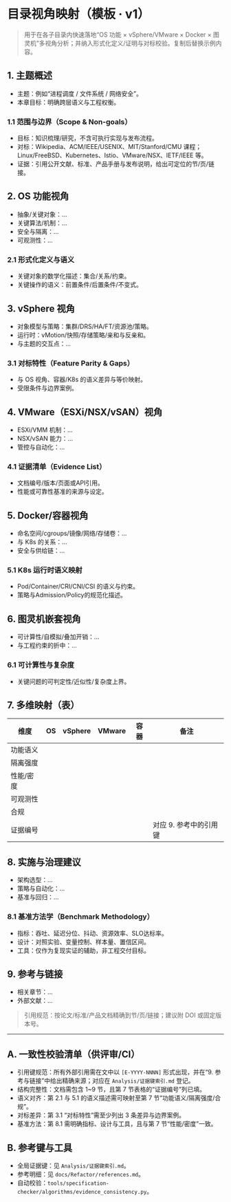 # 目录视角映射（模板 · v1）

> 用于在各子目录内快速落地“OS 功能 × vSphere/VMware × Docker × 图灵机”多视角分析；并纳入形式化定义/证明与对标校验。复制后替换示例内容。

## 1. 主题概述

- 主题：例如“进程调度 / 文件系统 / 网络安全”。
- 本章目标：明确跨层语义与工程权衡。

### 1.1 范围与边界（Scope & Non-goals）

- 目标：知识梳理/研究，不含可执行实现与发布流程。
- 对标：Wikipedia、ACM/IEEE/USENIX、MIT/Stanford/CMU 课程；Linux/FreeBSD、Kubernetes、Istio、VMware/NSX、IETF/IEEE 等。
- 证据：引用公开文献、标准、产品手册与发布说明，给出可定位的节/页/链接。

## 2. OS 功能视角

- 抽象/关键对象：...
- 关键算法/机制：...
- 安全与隔离：...
- 可观测性：...

### 2.1 形式化定义与语义

- 关键对象的数学化描述：集合/关系/约束。
- 关键操作的语义：前置条件/后置条件/不变式。

## 3. vSphere 视角

- 对象模型与策略：集群/DRS/HA/FT/资源池/策略。
- 运行时：vMotion/快照/存储策略/亲和与反亲和。
- 与主题的交互点：...

### 3.1 对标特性（Feature Parity & Gaps）

- 与 OS 视角、容器/K8s 的语义差异与等价映射。
- 受限条件与边界案例。

## 4. VMware（ESXi/NSX/vSAN）视角

- ESXi/VMM 机制：...
- NSX/vSAN 能力：...
- 管控与自动化：...

### 4.1 证据清单（Evidence List）

- 文档编号/版本/页面或API引用。
- 性能或可靠性基准的来源与设定。

## 5. Docker/容器视角

- 命名空间/cgroups/镜像/网络/存储卷：...
- 与 K8s 的关系：...
- 安全与供给链：...

### 5.1 K8s 运行时语义映射

- Pod/Container/CRI/CNI/CSI 的语义与约束。
- 策略与Admission/Policy的规范化描述。

## 6. 图灵机嵌套视角

- 可计算性/自模拟/叠加开销：...
- 与工程约束的折中：...

### 6.1 可计算性与复杂度

- 关键问题的可判定性/近似性/复杂度上界。

## 7. 多维映射（表）

| 维度 | OS | vSphere | VMware | 容器 | 备注 |
|---|---|---|---|---|---|
| 功能语义 |  |  |  |  |  |
| 隔离强度 |  |  |  |  |  |
| 性能/密度 |  |  |  |  |  |
| 可观测性 |  |  |  |  |  |
| 合规 |  |  |  |  |  |
| 证据编号 |  |  |  |  | 对应 9. 参考中的引用键 |

## 8. 实施与治理建议

- 架构选型：...
- 策略与自动化：...
- 基准与回归：...

### 8.1 基准方法学（Benchmark Methodology）

- 指标：吞吐、延迟分位、抖动、资源效率、SLO达标率。
- 设计：对照实验、变量控制、样本量、置信区间。
- 工具：仅作为复现实证的辅助，非工程交付目标。

## 9. 参考与链接

- 相关章节：...
- 外部文献：...

> 引用规范：按论文/标准/产品文档精确到节/页/链接；建议附 DOI 或固定版本号。

---

## A. 一致性校验清单（供评审/CI）

- 引用键规范：所有外部引用需在文中以 `[E-YYYY-NNNN]` 形式出现，并在“9. 参考与链接”中给出精确来源；对应在 `Analysis/证据键索引.md` 登记。
- 结构完整性：文档需包含 1~9 节，且第 7 节表格的“证据编号”列已填。
- 语义对齐：第 2.1 与 5.1 的语义描述需可映射至第 7 节“功能语义/隔离强度/合规”。
- 对标差异：第 3.1 “对标特性”需至少列出 3 条差异与边界案例。
- 基准方法：第 8.1 需明确指标、设计与工具，且与第 7 节“性能/密度”一致。

## B. 参考键与工具

- 全局证据键：见 `Analysis/证据键索引.md`。
- 参考明细：见 `docs/Refactor/references.md`。
- 自动校验：`tools/specification-checker/algorithms/evidence_consistency.py`。
